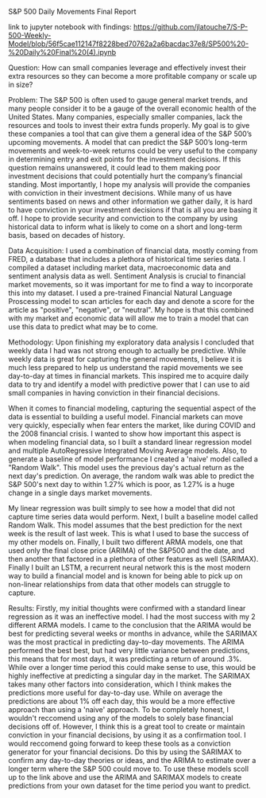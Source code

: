 
S&P 500 Daily Movements Final Report


link to jupyter notebook with findings: https://github.com/jlatouche7/S-P-500-Weekly-Model/blob/56f5cae112147f8228bed70762a2a6bacdac37e8/SP500%20-%20Daily%20Final%20(4).ipynb

Question: How can small companies leverage and effectively invest their extra resources so they can become a more profitable company or scale up in size?

Problem: The S&P 500 is often used to gauge general market trends, and many people consider it to be a gauge of the overall economic health of the United States. Many companies, especially smaller companies, lack the resources and tools to invest their extra funds properly. My goal is to give these companies a tool that can give them a general idea of the S&P 500’s upcoming movements. A model that can predict the S&P 500’s long-term movements and week-to-week returns could be very useful to the company in determining entry and exit points for the investment decisions. If this question remains unanswered, it could lead to them making poor investment decisions that could potentially hurt the company’s financial standing. Most importantly, I hope my analysis will provide the companies with conviction in their investment decisions. While many of us have sentiments based on news and other information we gather daily, it is hard to have conviction in your investment decisions if that is all you are basing it off. I hope to provide security and conviction to the company by using historical data to inform what is likely to come on a short and long-term basis, based on decades of history.

Data Acquisition:  I used a combination of financial data, mostly coming from FRED, a database that includes a plethora of historical time series data. I compiled a dataset including market data, macroeconomic data and sentiment analysis data as well. Sentiment Analysis is crucial to financial market movements, so it was important for me to find a way to incorporate this into my dataset. I used a pre-trained Financial Natural Language Proscessing model to scan articles for each day and denote a score for the article as "positive", "negative", or "neutral". My hope is that this combined with my market and economic data will allow me to train a model that can use this data to predict what may be to come.

Methodology: 
Upon finishing my exploratory data analysis I concluded that weekly data I had was not strong enough to actually be predictive. While weekly data is great for capturing the general movements, I believe it is much less prepared to help us understand the rapid movements we see day-to-day at times in financial markets. This inspired me to acquire daily data to try and identify a model with predictive power that I can use to aid small companies in having conviction in their financial decisions.

When it comes to financial modeling, capturing the sequential aspect of the data is essential to building a useful model. Financial markets can move very quickly, especially when fear enters the market, like during COVID and the 2008 financial crisis. I wanted to show how important this aspect is when modeling financial data, so I built a standard linear regression model and multiple AutoRegressive Integrated Moving Average models. Also, to generate a baseline of model performance I created a 'naive' model called a "Random Walk". This model uses the previous day's actual return as the next day's prediction. On average, the random walk was able to predict the S&P 500's next day to within 1.27% which is poor, as 1.27% is a huge change in a single days market movements. 

My linear regression was built simply to see how a model that did not capture time series data would perform. Next, I built a baseline model called Random Walk. This model assumes that the best prediction for the next week is the result of last week. This is what I used to base the success of my other models on. Finally, I built two different ARMA models, one that used only the final close price (ARIMA) of the S&P500 and the date, and then another that factored in a plethora of other features as well (SARIMAX). Finally I built an LSTM, a recurrent neural network this is the most modern way to build a financial model and is known for being able to pick up on non-linear relationships from data that other models can struggle to capture.

Results:
Firstly, my initial thoughts were confirmed with a standard linear regression as it was an ineffective model. I had the most success with my 2 different ARMA models. I came to the conclusion that the ARIMA would be best for predicting several weeks or months in advance, while the SARIMAX was the most practical in predicting day-to-day movements. The ARIMA performed the best best, but had very little variance between predictions, this means that for most days, it was predicting a return of around .3%. While over a longer time period this could make sense to use, this would be highly ineffective at predicting a singular day in the market. The SARIMAX takes many other factors into consideration, which I think makes the predictions more useful for day-to-day use. While on average the predictions are about 1% off each day, this would be a more effective approach than using a 'naive' approach. To be completely honest, I wouldn't reccomend using any of the models to solely base financial decisions off of. However, I think this is a great tool to create or maintain conviction in your financial decisions, by using it as a confirmation tool. I would reccomend going forward to keep these tools as a conviction generator for your financial decisions. Do this by using the SARIMAX to confirm any day-to-day theories or ideas, and the ARIMA to estimate over a longer term where the S&P 500 could move to. To use these models scoll up to the link above and use the ARIMA and SARIMAX models to create predictions from your own dataset for the time period you want to predict.
